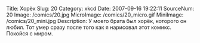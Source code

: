Title: Хорёк 
Slug: 20 
Category: xkcd 
Date: 2007-09-16 19:22:11 
SourceNum: 20 
Image: /comics/20.jpg 
MicroImage: /comics/20_micro.gif 
MiniImage: /comics/20_mini.jpg 
Description: У моего брата был хорёк, которого он любил. Тот умер сразу после того как я нарисовал этот комикс. Покойся с миром. 

